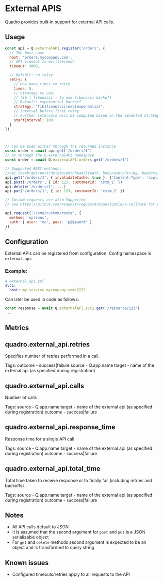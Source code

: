 # External APIS

Quadro provides built-in support for external API calls.

## Usage

```js
const api = Q.externalAPI.register('orders', {
  // The host name
  host: 'orders.mycompany.com',
  // API timeout in milliseconds
  timeout: 1000,

  // Default: no retry
  retry: {
    // How many times to retry
    times: 5,
    // Strategy to use:
    // fib | fibonacci - to use fibonacci backoff
    // Default: exponential backoff
    strategy: 'fib|fibonacci|exp|exponential',
    // Interval before first retry
    // Further intervals will be computed based on the selected strategy
    startInterval: 100
  }
})



// Can be used either through the returned instance
const order = await api.get('/orders/1')
// or through the Q.externalAPI namespace
const order = await Q.externalAPI.orders.get('/orders/1')

// Supported REST methods:
//api.{verb(get/post/delete/put/head)}(path, body/queryString, headers)
api.get('/orders/1', { invalidateCache: true }, {'Content-Type': 'application/json'})
api.post('/orders', { id: 123, customerId: 'cstm_1' })
api.delete('/orders/1', ...)
api.put('/orders/1', { id: 123, customerId: 'cstm_2' })

// Custom requests are also Supported
// see https://github.com/request/request#requestoptions-callback for options

api.request('/some/custom/route', {
  method: 'options',
  auth: { user: 'me', pass: 'p@$$w0rd' }
})
```

## Configuration

External APIs can be registered from configuration.
Config namespace is `external_api`.

### Example:

```yml
# external_api.yml
svc1:
  host: my_service.mycompany.com:2222
```

Can later be used in code as follows:

```js
const response = await Q.externalAPI.svc1.get('/resource/123')
...
```

## Metrics

## quadro.external_api.retries

Specifies number of retries performed in a call.

Tags:
  outcome - success|failure
  source - Q.app.name
  target - name of the external api (as specified during registration)

## quadro.external_api.calls

Number of calls

Tags:
  source - Q.app.name
  target - name of the external api (as specified during registration)
  outcome - success|failure

## quadro.external_api.response_time

Response time for a single API call

Tags:
  source - Q.app.name
  target - name of the external api (as specified during registration)
  outcome - success|failure

## quadro.external_api.total_time

Total time taken to receive response or to finally fail
(including retries and backoffs)

Tags:
  source - Q.app.name
  target - name of the external api (as specified during registration)
  outcome - success|failure

## Notes

- All API calls default to JSON
- It is assumed that the second argument for `post` and `put` is a JSON serializable object
- For `get` and `delete` methods second argument is expected to be an object and is transformed to query string

## Known issues

- Configured timeouts/retries apply to all requests to the API
